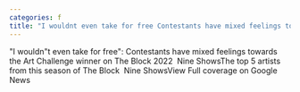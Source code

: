```yaml
---
categories: f
title: "I wouldnt even take for free Contestants have mixed feelings towards the Art Challenge winner on The Block 2022  Nine Shows"
---
```

"I wouldn"t even take for free": Contestants have mixed feelings towards the Art Challenge winner on The Block 2022&nbsp;&nbsp;Nine ShowsThe top 5 artists from this season of The Block&nbsp;&nbsp;Nine ShowsView Full coverage on Google News